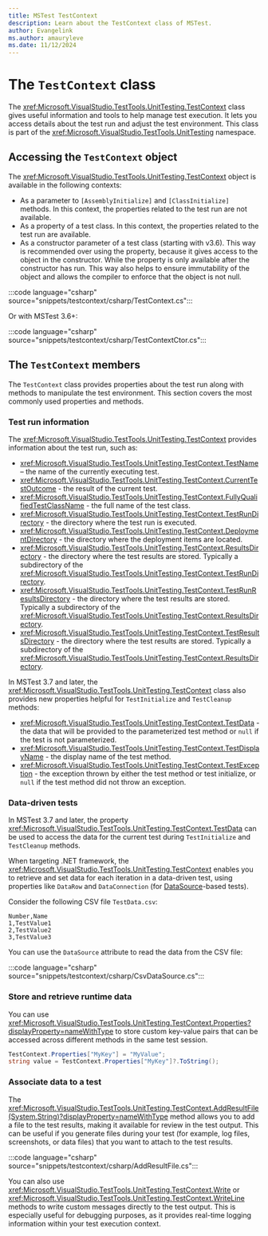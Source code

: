 ```yaml
---
title: MSTest TestContext
description: Learn about the TestContext class of MSTest.
author: Evangelink
ms.author: amauryleve
ms.date: 11/12/2024
---
```


# The `TestContext` class

The <xref:Microsoft.VisualStudio.TestTools.UnitTesting.TestContext> class gives useful information and tools to help manage test execution. It lets you access details about the test run and adjust the test environment. This class is part of the <xref:Microsoft.VisualStudio.TestTools.UnitTesting> namespace.

## Accessing the `TestContext` object

The <xref:Microsoft.VisualStudio.TestTools.UnitTesting.TestContext> object is available in the following contexts:

- As a parameter to `[AssemblyInitialize]` and `[ClassInitialize]` methods. In this context, the properties related to the test run are not available.
- As a property of a test class. In this context, the properties related to the test run are available.
- As a constructor parameter of a test class (starting with v3.6). This way is recommended over using the property, because it gives access to the object in the constructor. While the property is only available after the constructor has run. This way also helps to ensure immutability of the object and allows the compiler to enforce that the object is not null.

:::code language="csharp" source="snippets/testcontext/csharp/TestContext.cs":::

Or with MSTest 3.6+:

:::code language="csharp" source="snippets/testcontext/csharp/TestContextCtor.cs":::

## The `TestContext` members

The `TestContext` class provides properties about the test run along with methods to manipulate the test environment. This section covers the most commonly used properties and methods.

### Test run information

The <xref:Microsoft.VisualStudio.TestTools.UnitTesting.TestContext> provides information about the test run, such as:

- <xref:Microsoft.VisualStudio.TestTools.UnitTesting.TestContext.TestName> – the name of the currently executing test.
- <xref:Microsoft.VisualStudio.TestTools.UnitTesting.TestContext.CurrentTestOutcome> - the result of the current test.
- <xref:Microsoft.VisualStudio.TestTools.UnitTesting.TestContext.FullyQualifiedTestClassName> - the full name of the test class.
- <xref:Microsoft.VisualStudio.TestTools.UnitTesting.TestContext.TestRunDirectory> - the directory where the test run is executed.
- <xref:Microsoft.VisualStudio.TestTools.UnitTesting.TestContext.DeploymentDirectory> - the directory where the deployment items are located.
- <xref:Microsoft.VisualStudio.TestTools.UnitTesting.TestContext.ResultsDirectory> - the directory where the test results are stored.  Typically a subdirectory of the <xref:Microsoft.VisualStudio.TestTools.UnitTesting.TestContext.TestRunDirectory>.
- <xref:Microsoft.VisualStudio.TestTools.UnitTesting.TestContext.TestRunResultsDirectory> - the directory where the test results are stored. Typically a subdirectory of the <xref:Microsoft.VisualStudio.TestTools.UnitTesting.TestContext.ResultsDirectory>.
- <xref:Microsoft.VisualStudio.TestTools.UnitTesting.TestContext.TestResultsDirectory> - the directory where the test results are stored. Typically a subdirectory of the <xref:Microsoft.VisualStudio.TestTools.UnitTesting.TestContext.ResultsDirectory>.

In MSTest 3.7 and later, the <xref:Microsoft.VisualStudio.TestTools.UnitTesting.TestContext> class also provides new properties helpful for `TestInitialize` and `TestCleanup` methods:

- <xref:Microsoft.VisualStudio.TestTools.UnitTesting.TestContext.TestData> - the data that will be provided to the parameterized test method or `null` if the test is not parameterized.
- <xref:Microsoft.VisualStudio.TestTools.UnitTesting.TestContext.TestDisplayName> - the display name of the test method.
- <xref:Microsoft.VisualStudio.TestTools.UnitTesting.TestContext.TestException> - the exception thrown by either the test method or test initialize, or `null` if the test method did not throw an exception.

### Data-driven tests

In MSTest 3.7 and later, the property <xref:Microsoft.VisualStudio.TestTools.UnitTesting.TestContext.TestData> can be used to access the data for the current test during `TestInitialize` and `TestCleanup` methods.

When targeting .NET framework, the <xref:Microsoft.VisualStudio.TestTools.UnitTesting.TestContext> enables you to retrieve and set data for each iteration in a data-driven test, using properties like `DataRow` and `DataConnection` (for [DataSource](xref:Microsoft.VisualStudio.TestTools.UnitTesting.DataSourceAttribute)-based tests).

Consider the following CSV file `TestData.csv`:

```csv
Number,Name
1,TestValue1
2,TestValue2
3,TestValue3
```

You can use the `DataSource` attribute to read the data from the CSV file:

:::code language="csharp" source="snippets/testcontext/csharp/CsvDataSource.cs":::

### Store and retrieve runtime data

You can use <xref:Microsoft.VisualStudio.TestTools.UnitTesting.TestContext.Properties?displayProperty=nameWithType> to store custom key-value pairs that can be accessed across different methods in the same test session.

```csharp
TestContext.Properties["MyKey"] = "MyValue";
string value = TestContext.Properties["MyKey"]?.ToString();
```

### Associate data to a test

The <xref:Microsoft.VisualStudio.TestTools.UnitTesting.TestContext.AddResultFile(System.String)?displayProperty=nameWithType> method allows you to add a file to the test results, making it available for review in the test output. This can be useful if you generate files during your test (for example, log files, screenshots, or data files) that you want to attach to the test results.

:::code language="csharp" source="snippets/testcontext/csharp/AddResultFile.cs":::

You can also use <xref:Microsoft.VisualStudio.TestTools.UnitTesting.TestContext.Write> or <xref:Microsoft.VisualStudio.TestTools.UnitTesting.TestContext.WriteLine> methods to write custom messages directly to the test output. This is especially useful for debugging purposes, as it provides real-time logging information within your test execution context.
